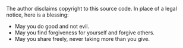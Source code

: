 The author disclaims copyright to this source code.
In place of a legal notice, here is a blessing:

* May you do good and not evil.
* May you find forgiveness for yourself and forgive others.
* May you share freely, never taking more than you give.
